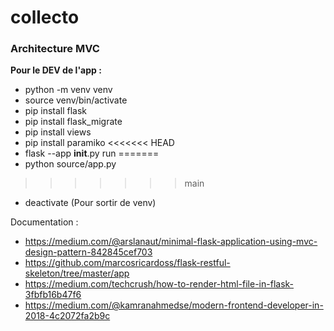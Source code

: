 # collecto

### Architecture MVC
**Pour le DEV de l'app :**
* python -m venv venv
* source venv/bin/activate
* pip install flask
* pip install flask_migrate
* pip install views
* pip install paramiko
<<<<<<< HEAD
* flask --app __init__.py run
=======
* python source/app.py
>>>>>>> main
* deactivate (Pour sortir de venv)

Documentation : 
- https://medium.com/@arslanaut/minimal-flask-application-using-mvc-design-pattern-842845cef703
- https://github.com/marcosricardoss/flask-restful-skeleton/tree/master/app
- https://medium.com/techcrush/how-to-render-html-file-in-flask-3fbfb16b47f6
- https://medium.com/@kamranahmedse/modern-frontend-developer-in-2018-4c2072fa2b9c
